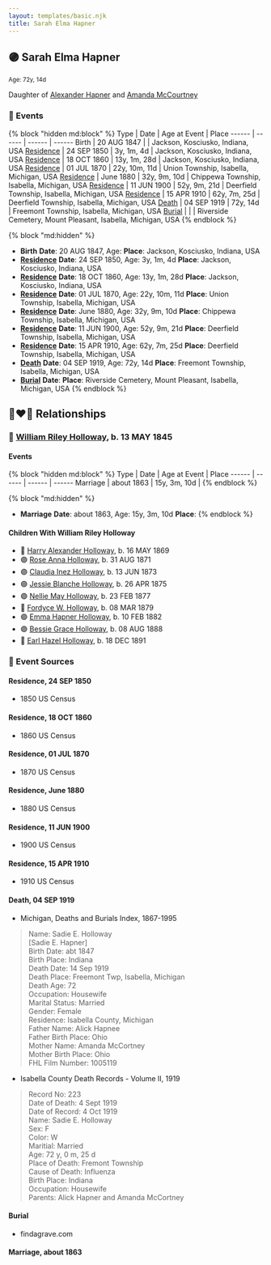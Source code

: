 ```yaml
---
layout: templates/basic.njk
title: Sarah Elma Hapner
---
```

## 🟣 Sarah Elma Hapner
<small>Age: 72y, 14d</small>

Daughter of [Alexander Hapner](/people/6/68586072) and [Amanda McCourtney](/people/5/56501802)

### 📆 Events

{% block "hidden md:block" %}
Type | Date | Age at Event | Place
------ | ------ | ------ | ------
Birth | 20 AUG 1847 |  | Jackson, Kosciusko, Indiana, USA
[Residence](#event-event-0) | 24 SEP 1850 | 3y, 1m, 4d | Jackson, Kosciusko, Indiana, USA
[Residence](#event-event-1) | 18 OCT 1860 | 13y, 1m, 28d | Jackson, Kosciusko, Indiana, USA
[Residence](#event-event-2) | 01 JUL 1870 | 22y, 10m, 11d | Union Township, Isabella, Michigan, USA
[Residence](#event-event-3) | June 1880 | 32y, 9m, 10d | Chippewa Township, Isabella, Michigan, USA
[Residence](#event-event-4) | 11 JUN 1900 | 52y, 9m, 21d | Deerfield Township, Isabella, Michigan, USA
[Residence](#event-event-5) | 15 APR 1910 | 62y, 7m, 25d | Deerfield Township, Isabella, Michigan, USA
[Death](#event-event-10) | 04 SEP 1919 | 72y, 14d | Freemont Township, Isabella, Michigan, USA
[Burial](#event-event-11) |  |  | Riverside Cemetery, Mount Pleasant, Isabella, Michigan, USA
{% endblock %}

{% block "md:hidden" %}
- **Birth**
**Date**: 20 AUG 1847, Age:
**Place**: Jackson, Kosciusko, Indiana, USA
- **[Residence](#event-event-0)**
**Date**: 24 SEP 1850, Age: 3y, 1m, 4d
**Place**: Jackson, Kosciusko, Indiana, USA
- **[Residence](#event-event-1)**
**Date**: 18 OCT 1860, Age: 13y, 1m, 28d
**Place**: Jackson, Kosciusko, Indiana, USA
- **[Residence](#event-event-2)**
**Date**: 01 JUL 1870, Age: 22y, 10m, 11d
**Place**: Union Township, Isabella, Michigan, USA
- **[Residence](#event-event-3)**
**Date**: June 1880, Age: 32y, 9m, 10d
**Place**: Chippewa Township, Isabella, Michigan, USA
- **[Residence](#event-event-4)**
**Date**: 11 JUN 1900, Age: 52y, 9m, 21d
**Place**: Deerfield Township, Isabella, Michigan, USA
- **[Residence](#event-event-5)**
**Date**: 15 APR 1910, Age: 62y, 7m, 25d
**Place**: Deerfield Township, Isabella, Michigan, USA
- **[Death](#event-event-10)**
**Date**: 04 SEP 1919, Age: 72y, 14d
**Place**: Freemont Township, Isabella, Michigan, USA
- **[Burial](#event-event-11)**
**Date**:
**Place**: Riverside Cemetery, Mount Pleasant, Isabella, Michigan, USA
{% endblock %}

## 👩‍❤️‍👨 Relationships

### 🔵 [William Riley Holloway](/people/9/90949012), b. 13 MAY 1845

#### Events

{% block "hidden md:block" %}
Type | Date | Age at Event | Place
------ | ------ | ------ | ------
Marriage | about 1863 | 15y, 3m, 10d |
{% endblock %}

{% block "md:hidden" %}
- **Marriage**
**Date**: about 1863, Age: 15y, 3m, 10d
**Place**:
{% endblock %}

#### Children With William Riley Holloway
* 🔵 [Harry Alexander Holloway](/people/9/99774121), b. 16 MAY 1869
* 🟣 [Rose Anna Holloway](/people/2/26212000), b. 31 AUG 1871
* 🟣 [Claudia Inez Holloway](/people/1/10696840), b. 13 JUN 1873
* 🟣 [Jessie Blanche Holloway](/people/2/29242864), b. 26 APR 1875
* 🟣 [Nellie May Holloway](/people/1/18968776), b. 23 FEB 1877
* 🔵 [Fordyce W. Holloway](/people/9/91023288), b. 08 MAR 1879
* 🟣 [Emma Hapner Holloway](/people/5/58093825), b. 10 FEB 1882
* 🟣 [Bessie Grace Holloway](/people/4/42980644), b. 08 AUG 1888
* 🔵 [Earl Hazel Holloway](/people/8/86925962), b. 18 DEC 1891
### 📰 Event Sources

#### <a id="event-event-0"></a> Residence, 24 SEP 1850
* 1850 US Census

#### <a id="event-event-1"></a> Residence, 18 OCT 1860
* 1860 US Census

#### <a id="event-event-2"></a> Residence, 01 JUL 1870
* 1870 US Census

#### <a id="event-event-3"></a> Residence, June 1880
* 1880 US Census

#### <a id="event-event-4"></a> Residence, 11 JUN 1900
* 1900 US Census

#### <a id="event-event-5"></a> Residence, 15 APR 1910
* 1910 US Census

#### <a id="event-event-10"></a> Death, 04 SEP 1919
* Michigan, Deaths and Burials Index, 1867-1995
>   
  > Name: Sadie E. Holloway  
  > [Sadie E. Hapner]   
  > Birth Date: abt 1847  
  > Birth Place: Indiana  
  > Death Date: 14 Sep 1919  
  > Death Place: Freemont Twp, Isabella, Michigan  
  > Death Age: 72  
  > Occupation: Housewife  
  > Marital Status: Married  
  > Gender: Female  
  > Residence: Isabella County, Michigan  
  > Father Name: Alick Hapnee  
  > Father Birth Place: Ohio  
  > Mother Name: Amanda McCortney  
  > Mother Birth Place: Ohio  
  > FHL Film Number: 1005119
* Isabella County Death Records  - Volume II, 1919
>   
  > Record No: 223  
  > Date of Death: 4 Sept 1919  
  > Date of Record: 4 Oct 1919  
  > Name: Sadie E. Holloway  
  > Sex: F  
  > Color: W  
  > Maritial: Married  
  > Age: 72 y, 0 m, 25 d  
  > Place of Death: Fremont Township  
  > Cause of Death: Influenza  
  > Birth Place: Indiana  
  > Occupation: Housewife  
  > Parents: Alick Hapner and Amanda McCortney

#### <a id="event-event-11"></a> Burial
* findagrave.com

#### <a id="event-family-0-event-0"></a> Marriage, about 1863